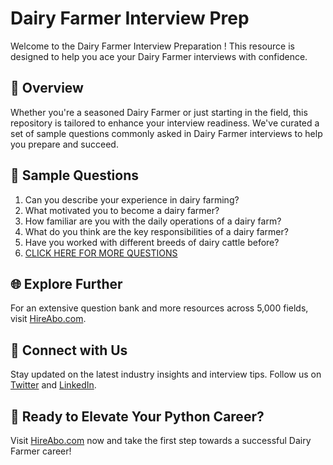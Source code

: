# Dairy Farmer Interview Prep

Welcome to the Dairy Farmer Interview Preparation ! This resource is designed to help you ace your Dairy Farmer interviews with confidence.

## 🚀 Overview

Whether you're a seasoned Dairy Farmer or just starting in the field, this repository is tailored to enhance your interview readiness. We've curated a set of sample questions commonly asked in Dairy Farmer interviews to help you prepare and succeed.

## 📝 Sample Questions

1. Can you describe your experience in dairy farming?
2. What motivated you to become a dairy farmer?
3. How familiar are you with the daily operations of a dairy farm?
4. What do you think are the key responsibilities of a dairy farmer?
5. Have you worked with different breeds of dairy cattle before?
6. [CLICK HERE FOR MORE QUESTIONS](https://hireabo.com/job/10_0_20/Dairy%20Farmer)

## 🌐 Explore Further

For an extensive question bank and more resources across 5,000 fields, visit [HireAbo.com](https://www.hireabo.com).

## 📱 Connect with Us

Stay updated on the latest industry insights and interview tips. Follow us on [Twitter](https://twitter.com/hireabo) and [LinkedIn](https://www.linkedin.com/in/hire-abo-3609972a8/).

## 🚀 Ready to Elevate Your Python Career?

Visit [HireAbo.com](https://www.hireabo.com) now and take the first step towards a successful Dairy Farmer career!
